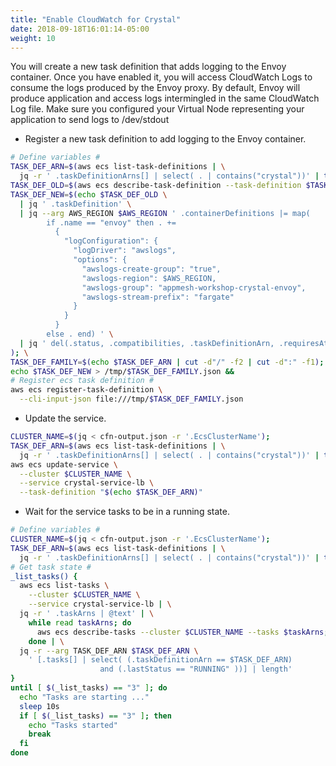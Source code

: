 ```yaml
---
title: "Enable CloudWatch for Crystal"
date: 2018-09-18T16:01:14-05:00
weight: 10
---
```


You will create a new task definition that adds logging to the Envoy container. Once you have enabled it, you will access CloudWatch Logs to consume the logs produced by the Envoy proxy. By default, Envoy will produce application and access logs intermingled in the same CloudWatch Log file. Make sure you configured your Virtual Node representing your application to send logs to /dev/stdout


* Register a new task definition to add logging to the Envoy container.

```bash
# Define variables #
TASK_DEF_ARN=$(aws ecs list-task-definitions | \
  jq -r ' .taskDefinitionArns[] | select( . | contains("crystal"))' | tail -1)
TASK_DEF_OLD=$(aws ecs describe-task-definition --task-definition $TASK_DEF_ARN);
TASK_DEF_NEW=$(echo $TASK_DEF_OLD \
  | jq ' .taskDefinition' \
  | jq --arg AWS_REGION $AWS_REGION ' .containerDefinitions |= map(
        if .name == "envoy" then . +=
          {
            "logConfiguration": {
              "logDriver": "awslogs",
              "options": {
                "awslogs-create-group": "true",
                "awslogs-region": $AWS_REGION,
                "awslogs-group": "appmesh-workshop-crystal-envoy",
                "awslogs-stream-prefix": "fargate"
              }
            }
          }
        else . end) ' \
  | jq ' del(.status, .compatibilities, .taskDefinitionArn, .requiresAttributes, .revision, .registeredAt, .registeredBy) '
); \
TASK_DEF_FAMILY=$(echo $TASK_DEF_ARN | cut -d"/" -f2 | cut -d":" -f1);
echo $TASK_DEF_NEW > /tmp/$TASK_DEF_FAMILY.json && 
# Register ecs task definition #
aws ecs register-task-definition \
  --cli-input-json file:///tmp/$TASK_DEF_FAMILY.json
```

* Update the service.

```bash
CLUSTER_NAME=$(jq < cfn-output.json -r '.EcsClusterName');
TASK_DEF_ARN=$(aws ecs list-task-definitions | \
  jq -r ' .taskDefinitionArns[] | select( . | contains("crystal"))' | tail -1)
aws ecs update-service \
  --cluster $CLUSTER_NAME \
  --service crystal-service-lb \
  --task-definition "$(echo $TASK_DEF_ARN)"
```

* Wait for the service tasks to be in a running state.

```bash
# Define variables #
CLUSTER_NAME=$(jq < cfn-output.json -r '.EcsClusterName');
TASK_DEF_ARN=$(aws ecs list-task-definitions | \
  jq -r ' .taskDefinitionArns[] | select( . | contains("crystal"))' | tail -1);
# Get task state #
_list_tasks() {
  aws ecs list-tasks \
    --cluster $CLUSTER_NAME \
    --service crystal-service-lb | \
  jq -r ' .taskArns | @text' | \
    while read taskArns; do 
      aws ecs describe-tasks --cluster $CLUSTER_NAME --tasks $taskArns;
    done | \
  jq -r --arg TASK_DEF_ARN $TASK_DEF_ARN \
    ' [.tasks[] | select( (.taskDefinitionArn == $TASK_DEF_ARN) 
                    and (.lastStatus == "RUNNING" ))] | length'
}
until [ $(_list_tasks) == "3" ]; do
  echo "Tasks are starting ..."
  sleep 10s
  if [ $(_list_tasks) == "3" ]; then
    echo "Tasks started"
    break
  fi
done
```
